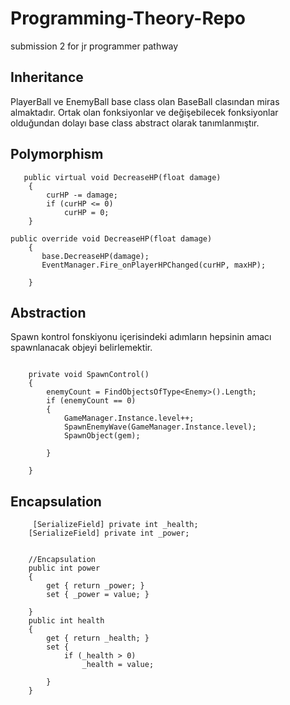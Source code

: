 # Programming-Theory-Repo
 submission 2 for jr programmer pathway

 ## Inheritance
 PlayerBall ve EnemyBall base class olan BaseBall clasından miras almaktadır. Ortak olan fonksiyonlar ve değişebilecek fonksiyonlar olduğundan dolayı base class abstract olarak tanımlanmıştır.


## Polymorphism

````
   public virtual void DecreaseHP(float damage)
    {
        curHP -= damage;
        if (curHP <= 0)
            curHP = 0;
    }
````

````
public override void DecreaseHP(float damage)
    {
       base.DecreaseHP(damage);
       EventManager.Fire_onPlayerHPChanged(curHP, maxHP);

    }
````
## Abstraction

Spawn kontrol fonskiyonu içerisindeki adımların hepsinin amacı spawnlanacak objeyi belirlemektir.
````

    private void SpawnControl()
    {
        enemyCount = FindObjectsOfType<Enemy>().Length;
        if (enemyCount == 0)
        {
            GameManager.Instance.level++;
            SpawnEnemyWave(GameManager.Instance.level);
            SpawnObject(gem);

        }
    
    }
````
## Encapsulation
````
     [SerializeField] private int _health;
    [SerializeField] private int _power;


    //Encapsulation
    public int power
    {
        get { return _power; }
        set { _power = value; }
       
    }
    public int health
    {
        get { return _health; }
        set {
            if (_health > 0)
                _health = value;
           
        }
    }
````

